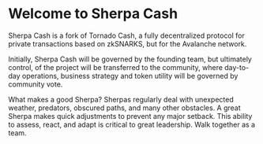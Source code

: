 # Welcome to Sherpa Cash

Sherpa Cash is a fork of Tornado Cash, a fully decentralized protocol for private transactions based on zkSNARKS, but for the Avalanche network.

Initially, Sherpa Cash will be governed by the founding team, but ultimately control, of the project will be transferred to the community, where day-to-day operations, business strategy and token utility will be governed by community vote.



What makes a good Sherpa? Sherpas regularly deal with unexpected weather, predators, obscured paths, and many other obstacles. A great Sherpa makes quick adjustments to prevent any major setback. This ability to assess, react, and adapt is critical to great leadership. Walk together as a team.

